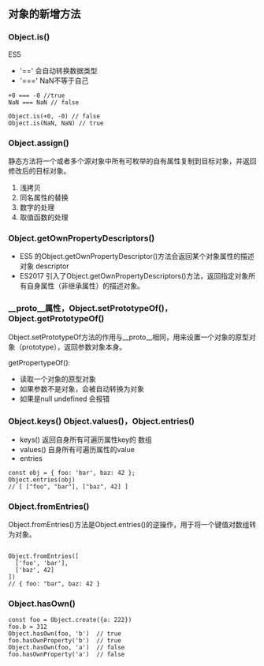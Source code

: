 
## 对象的新增方法

### Object.is()
ES5
- '==' 会自动转换数据类型
- '===' NaN不等于自己

```
+0 === -0 //true
NaN === NaN // false

Object.is(+0, -0) // false
Object.is(NaN, NaN) // true
```

### Object.assign()

静态方法将一个或者多个源对象中所有可枚举的自有属性复制到目标对象，并返回修改后的目标对象。

1. 浅拷贝
2. 同名属性的替换
3. 数字的处理
4. 取值函数的处理



### Object.getOwnPropertyDescriptors()

- ES5 的Object.getOwnPropertyDescriptor()方法会返回某个对象属性的描述对象 descriptor  
- ES2017 引入了Object.getOwnPropertyDescriptors()方法，返回指定对象所有自身属性（非继承属性）的描述对象。


### __proto__属性，Object.setPrototypeOf()，Object.getPrototypeOf()


Object.setPrototypeOf方法的作用与__proto__相同，用来设置一个对象的原型对象（prototype），返回参数对象本身。

getPropertypeOf():
  - 读取一个对象的原型对象
  - 如果参数不是对象，会被自动转换为对象
  - 如果是null undefined 会报错


### Object.keys() Object.values()，Object.entries()

- keys() 返回自身所有可遍历属性key的 数组
- values() 自身所有可遍历属性的value
- entries 
```
const obj = { foo: 'bar', baz: 42 };
Object.entries(obj)
// [ ["foo", "bar"], ["baz", 42] ]
```

### Object.fromEntries()
Object.fromEntries()方法是Object.entries()的逆操作，用于将一个键值对数组转为对象。
```

Object.fromEntries([
  ['foo', 'bar'],
  ['baz', 42]
])
// { foo: "bar", baz: 42 }
```

### Object.hasOwn()

```
const foo = Object.create({a: 222})
foo.b = 312
Object.hasOwn(foo, 'b')  // true
foo.hasOwnProperty('b')  // true
Object.hasOwn(foo, 'a')  // false
foo.hasOwnProperty('a')  // false
```